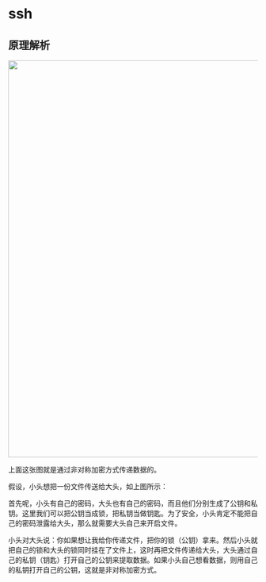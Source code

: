 # ssh
## 原理解析

<center>
<img src="https://s4.51cto.com/wyfs02/M00/89/B5/wKioL1gasLHyMZqWAABkj2E3rY0133.png-wh_500x0-wm_3-wmp_4-s_1223854125.png" width="800">
</center>

上面这张图就是通过非对称加密方式传递数据的。

假设，小头想把一份文件传送给大头，如上图所示：

首先呢，小头有自己的密码，大头也有自己的密码，而且他们分别生成了公钥和私钥。这里我们可以把公钥当成锁，把私钥当做钥匙。为了安全，小头肯定不能把自己的密码泄露给大头，那么就需要大头自己来开启文件。

小头对大头说：你如果想让我给你传递文件，把你的锁（公钥）拿来。然后小头就把自己的锁和大头的锁同时挂在了文件上，这时再把文件传递给大头，大头通过自己的私钥（钥匙）打开自己的公钥来提取数据。如果小头自己想看数据，则用自己的私钥打开自己的公钥，这就是非对称加密方式。